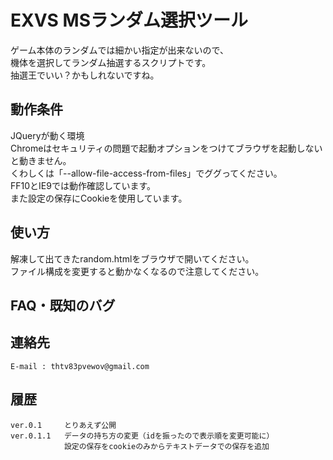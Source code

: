 EXVS MSランダム選択ツール
======================
ゲーム本体のランダムでは細かい指定が出来ないので、  
機体を選択してランダム抽選するスクリプトです。  
抽選王でいい？かもしれないですね。  
 
動作条件
------
JQueryが動く環境  
Chromeはセキュリティの問題で起動オプションをつけてブラウザを起動しないと動きません。  
くわしくは「--allow-file-access-from-files」でググってください。  
FF10とIE9では動作確認しています。  
また設定の保存にCookieを使用しています。  


使い方
----------------
解凍して出てきたrandom.htmlをブラウザで開いてください。  
ファイル構成を変更すると動かなくなるので注意してください。  


FAQ・既知のバグ
----------------

連絡先
----------------
	E-mail : thtv83pvewov@gmail.com

履歴
----------------
	ver.0.1		とりあえず公開
	ver.0.1.1	データの持ち方の変更（idを振ったので表示順を変更可能に）
				設定の保存をcookieのみからテキストデータでの保存を追加
